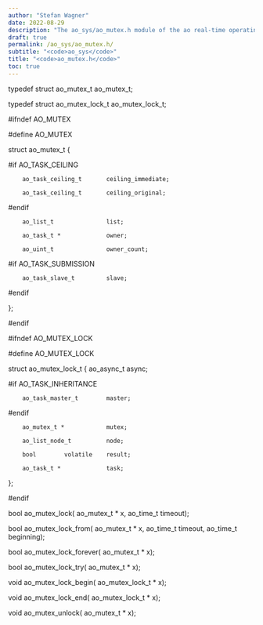 ```yaml
---
author: "Stefan Wagner"
date: 2022-08-29
description: "The ao_sys/ao_mutex.h module of the ao real-time operating system."
draft: true
permalink: /ao_sys/ao_mutex.h/ 
subtitle: "<code>ao_sys</code>"
title: "<code>ao_mutex.h</code>"
toc: true
---
```


typedef struct  ao_mutex_t      ao_mutex_t;

typedef struct  ao_mutex_lock_t ao_mutex_lock_t;

#ifndef AO_MUTEX

#define AO_MUTEX

struct  ao_mutex_t
{

#if     AO_TASK_CEILING

        ao_task_ceiling_t       ceiling_immediate;

        ao_task_ceiling_t       ceiling_original;

#endif

        ao_list_t               list;

        ao_task_t *             owner;

        ao_uint_t               owner_count;

#if     AO_TASK_SUBMISSION

        ao_task_slave_t         slave;

#endif

};

#endif

#ifndef AO_MUTEX_LOCK

#define AO_MUTEX_LOCK

struct  ao_mutex_lock_t
{
        ao_async_t              async;

#if     AO_TASK_INHERITANCE

        ao_task_master_t        master;

#endif

        ao_mutex_t *            mutex;

        ao_list_node_t          node;

        bool        volatile    result;

        ao_task_t *             task;
};

#endif

bool    ao_mutex_lock(          ao_mutex_t * x, ao_time_t timeout);

bool    ao_mutex_lock_from(     ao_mutex_t * x, ao_time_t timeout, ao_time_t beginning);

bool    ao_mutex_lock_forever(  ao_mutex_t * x);

bool    ao_mutex_lock_try(      ao_mutex_t * x);

void    ao_mutex_lock_begin(    ao_mutex_lock_t * x);

void    ao_mutex_lock_end(      ao_mutex_lock_t * x);

void    ao_mutex_unlock(        ao_mutex_t * x);

